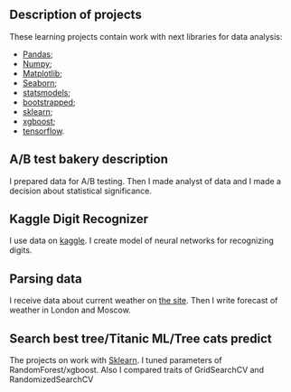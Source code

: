 ## Description of projects

These learning projects contain work with next libraries for data analysis: 
- [Pandas](https://pandas.pydata.org/);
- [Numpy](https://numpy.org/);
- [Matplotlib](https://matplotlib.org/);
- [Seaborn](https://seaborn.pydata.org/);
- [statsmodels](https://www.statsmodels.org/stable/index.html);
- [bootstrapped](https://pypi.org/project/bootstrapped/);
- [sklearn](https://scikit-learn.org/stable/);
- [xgboost](https://xgboost.readthedocs.io/en/stable/python/python_intro.html);
- [tensorflow](https://www.tensorflow.org/).

## A/B test bakery description

I prepared data for A/B testing. Then I made analyst of data and I made a decision about statistical significance.

## Kaggle Digit Recognizer
I use data on [kaggle](https://www.kaggle.com/competitions/digit-recognizer).
I create model of neural networks for recognizing digits.

## Parsing data

I receive data about current weather on [the site](https://openweathermap.org/).
Then I write forecast of weather in London and Moscow.

## Search best tree/Titanic ML/Tree cats predict

The projects on work with [Sklearn](https://scikit-learn.org/stable/). I tuned parameters of RandomForest/xgboost.
Also I compared traits of GridSearchCV and RandomizedSearchCV
